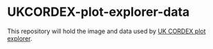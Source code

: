 # UKCORDEX-plot-explorer-data
This repository will hold the image and data used by [UK CORDEX plot explorer](https://github.com/UCL/UKCORDEX-plot-explorer).
